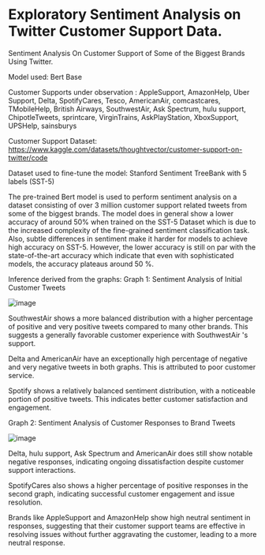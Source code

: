 # Exploratory Sentiment Analysis on Twitter Customer Support Data.

Sentiment Analysis On Customer Support of Some of the Biggest Brands Using Twitter.

Model used: Bert Base 

Customer Supports under observation : AppleSupport, AmazonHelp, Uber Support, Delta, SpotifyCares,
        Tesco, AmericanAir, comcastcares, TMobileHelp, British Airways,
        SouthwestAir, Ask Spectrum, hulu support, ChipotleTweets, sprintcare,
        VirginTrains, AskPlayStation, XboxSupport, UPSHelp, sainsburys
        
Customer Support Dataset: https://www.kaggle.com/datasets/thoughtvector/customer-support-on-twitter/code

Dataset used to fine-tune the model: Stanford Sentiment TreeBank with 5 labels (SST-5)

The pre-trained Bert model is used to perform sentiment analysis on a dataset consisting of over 3 million customer support related tweets from some of the biggest brands. 
The model does in general show a lower accuracy of around 50% when trained on the SST-5 Dataset which is due to the increased complexity of the fine-grained sentiment classification task. Also, subtle differences in sentiment make it harder for models to achieve high accuracy on SST-5. 
However, the lower accuracy is still on par with the state-of-the-art accuracy which indicate that even with sophisticated models, the accuracy plateaus around 50 %.










Inference derived from the graphs:
Graph 1: Sentiment Analysis of Initial Customer Tweets 


![image](https://github.com/user-attachments/assets/10339200-826b-4a6d-a073-8a0548d39d8a)


SouthwestAir shows a more balanced distribution with a higher percentage of positive and very positive tweets compared to many other brands. This suggests a generally favorable customer experience with SouthwestAir 's support.

Delta and AmericanAir have an exceptionally high percentage of negative and very negative tweets in both graphs. This is attributed to poor customer service.

Spotify shows a relatively balanced sentiment distribution, with a noticeable portion of positive tweets. This indicates better customer satisfaction and engagement. 


Graph 2: Sentiment Analysis of Customer Responses to Brand Tweets 

![image](https://github.com/user-attachments/assets/4886e713-4b2d-4ddb-afc5-d46fe6bceb0d)



Delta, hulu support, Ask Spectrum and AmericanAir does still show notable negative responses, indicating ongoing dissatisfaction despite customer support interactions.

SpotifyCares also shows a higher percentage of positive responses in the second graph, indicating successful customer engagement and issue resolution.

Brands like AppleSupport and AmazonHelp show high neutral sentiment in responses, suggesting that their customer support teams are effective in resolving issues without further aggravating the customer, leading to a more neutral response.

